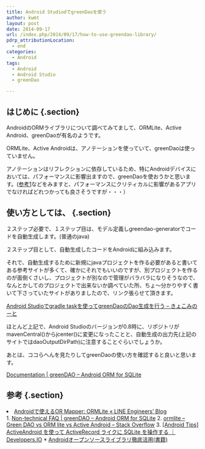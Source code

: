 ```yaml
---
title: Android StudiodでgreenDaoを使う
author: kwmt
layout: post
date: 2014-09-17
url: /index.php/2014/09/17/how-to-use-greendao-library/
pdrp_attributionLocation:
  - end
categories:
  - Android
tags:
  - Android
  - Android Studio
  - greenDao

---
```

## はじめに {.section}

AndroidのORMライブラリについて調べてみてまして、ORMLite、Active Android、greenDaoが有名のようです。

ORMLite、Active Androidは、アノテーションを使っていて、greenDaoは使っていません。
  
アノテーションはリフレクションに依存しているため、特にAndroidデバイスにおいては、パフォーマンスに影響出ますので、greenDaoを使おうかと思います。([参考1][1]などをみますと、パフォーマンスにクリティカルに影響があるアプリでなければどれつかっても良さそうですが・・・）

## 使い方としては、 {.section}

２ステップ必要で、１ステップ目は、モデル定義しgreendao-generatorでコードを自動生成します。(普通のjava)
  
２ステップ目として、自動生成したコードをAndroidに組み込みます。

それで、自動生成するために新規にjavaプロジェクトを作る必要があると書いてある参考サイトが多くて、確かにそれでもいいのですが、別プロジェクトを作るのが面倒くさいし、プロジェクトが別なので管理がバラバラになりそうなので、なんとかしてのプロジェクトで出来ないか調べていた所、ちょ～分かりやすく書いて下さっていたサイトがありましたので、リンク張らせて頂きます。
  
<!--more-->


  
<a href="http://bit.ly/1yf9A5G" target="_blank">Android Studioでgradle taskを使ってgreenDaoのDao生成を行う &#8211; きょこみのーと</a>

ほとんど上記で、Android Studioのバージョンが0.8時に、リポジトリがmavenCentral()からjcenter()に変更になったことと、自動生成の出力先(上記のサイトではdaoOutputDirPath)に注意することぐらいでしょうか。

あとは、ココらへんを見たりしてgreenDaoの使い方を確認すると良いと思います。
  
<a href="http://bit.ly/YRdS3A" target="_blank">Documentation | greenDAO – Android ORM for SQLite</a> 

## 参考 {.section}

<li id="sanko">
  <a href="http://bit.ly/1wBwKBn" target="_blank">Androidで使えるOR Mapper: ORMLite « LINE Engineers&#8217; Blog</a>
</li>
  1. <a href="http://bit.ly/Xzc3r0" target="_blank">Non-technical FAQ | greenDAO – Android ORM for SQLite</a>
  2. <a href="http://bit.ly/XzcGki" target="_blank">ormlite &#8211; Green DAO vs ORM lite vs Active Android &#8211; Stack Overflow</a>
  3. <a href="http://bit.ly/YRe8zz" target="_blank">[Android Tips] ActiveAndroid を使って ActiveRecord ライクに SQLite を操作する ｜ Developers.IO</a> 
      * <a href="http://www.amazon.co.jp/exec/obidos/ASIN/4798040029/kwmt27-22/ref=nosim/" name="amazletlink" target="_blank">Androidオープンソースライブラリ徹底活用(書籍)</a></ol>

 [1]: #sanko